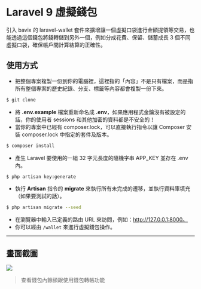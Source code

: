 # Laravel 9 虛擬錢包

引入 bavix 的 laravel-wallet 套件來擴增讓一個虛擬口袋進行金額提領等交易，也能透過這個錢包將錢轉儲到另外一個，例如分成花費、保留、儲蓄成長 3 個不同虛擬口袋，確保帳戶間計算結算的正確性。

## 使用方式
- 把整個專案複製一份到你的電腦裡，這裡指的「內容」不是只有檔案，而是指所有整個專案的歷史紀錄、分支、標籤等內容都會複製一份下來。
```sh
$ git clone
```
- 將 __.env.example__ 檔案重新命名成 __.env__，如果應用程式金鑰沒有被設定的話，你的使用者 sessions 和其他加密的資料都是不安全的！
- 當你的專案中已經有 composer.lock，可以直接執行指令以讓 Composer 安裝 composer.lock 中指定的套件及版本。
```sh
$ composer install
```
- 產生 Laravel 要使用的一組 32 字元長度的隨機字串 APP_KEY 並存在 .env 內。
```sh
$ php artisan key:generate
```
- 執行 __Artisan__ 指令的 __migrate__ 來執行所有未完成的遷移，並執行資料庫填充（如果要測試的話）。
```sh
$ php artisan migrate --seed
```
- 在瀏覽器中輸入已定義的路由 URL 來訪問，例如：http://127.0.0.1:8000。
- 你可以經由 `/wallet` 來進行虛擬錢包操作。

----

## 畫面截圖
![](https://i.imgur.com/rBC315L.png)
> 查看錢包內餘額跟使用錢包轉帳功能